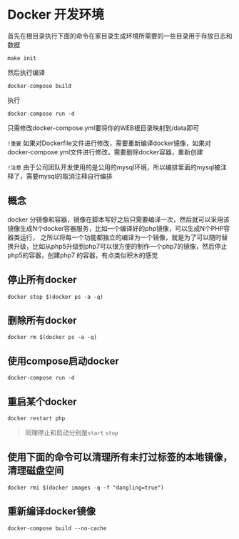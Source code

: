 # Docker 开发环境

首先在根目录执行下面的命令在家目录生成环境所需要的一些目录用于存放日志和数据

```
make init
```

然后执行编译
```
docker-compose build
```

执行

```
docker-compose run -d
```

只需修改docker-compose.yml要将你的WEB根目录映射到/data即可

`!重要` 如果对Dockerfile文件进行修改，需要重新编译docker镜像，如果对docker-compose.yml文件进行修改，需要删除docker容器，重新创建

`!注意` 由于公司团队开发使用的是公用的mysql环境，所以编排里面的mysql被注释了，需要mysql的取消注释自行编排


## 概念

docker 分镜像和容器，镜像在脚本写好之后只需要编译一次，然后就可以采用该镜像生成N个docker容器服务，比如一个编译好的php镜像，可以生成N个PHP容器类运行，
之所以将每一个功能都独立的编译为一个镜像，就是为了可以随时替换升级，比如从php5升级到php7可以很方便的制作一个php7的镜像，然后停止php5的容器，创建php7
的容器，有点类似积木的感觉

## 停止所有docker
```
docker stop $(docker ps -a -q) 
```

## 删除所有docker
```
docker rm $(docker ps -a -q) 
```

## 使用compose启动docker
```
docker-compose run -d
```

## 重启某个docker

```
docker restart php
```

> 同理停止和启动分别是`start` `stop`

## 使用下面的命令可以清理所有未打过标签的本地镜像，清理磁盘空间
```
docker rmi $(docker images -q -f "dangling=true")
```

## 重新编译docker镜像
```
docker-compose build --no-cache
```